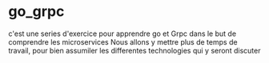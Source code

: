 # go_grpc
c'est une series d'exercice pour apprendre go et Grpc dans le but de comprendre les microservices
Nous allons y mettre plus de temps de travail, pour bien assumiler les differentes technologies qui y seront discuter
